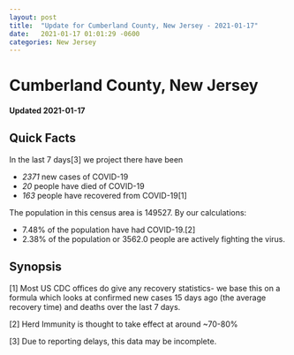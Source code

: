 ```yaml
---
layout: post
title:  "Update for Cumberland County, New Jersey - 2021-01-17"
date:   2021-01-17 01:01:29 -0600
categories: New Jersey
---
```


# Cumberland County, New Jersey
#### Updated 2021-01-17

## Quick Facts

In the last 7 days[3] we project there have been
- *2371* new cases of COVID-19
- *20* people have died of COVID-19
- *163* people have recovered from COVID-19[1]

The population in this census area is 149527. By our calculations:
- 7.48% of the population have had COVID-19.[2]
- 2.38% of the population or 3562.0 people are actively fighting the virus.

## Synopsis




[1] Most US CDC offices do give any recovery statistics- we base this on a formula which looks at confirmed new cases
15 days ago (the average recovery time) and deaths over the last 7 days.

[2] Herd Immunity is thought to take effect at around ~70-80%

[3] Due to reporting delays, this data may be incomplete.
 
    